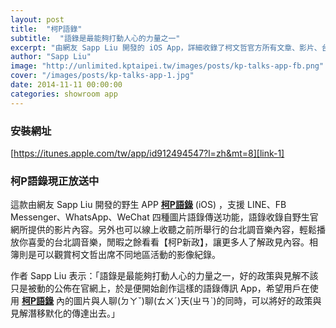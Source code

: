 ```yaml
---
layout: post
title:  "柯P語錄"
subtitle:  "語錄是最能夠打動人心的力量之一"
excerpt: "由網友 Sapp Liu 開發的 iOS App，詳細收錄了柯文哲官方所有文章、影片、台北調音樂、相簿等"
author: "Sapp Liu"
image: "http://unlimited.kptaipei.tw/images/posts/kp-talks-app-fb.png"
cover: "/images/posts/kp-talks-app-1.jpg"
date: 2014-11-11 00:00:00
categories: showroom app
---
```


[link-1]:https://itunes.apple.com/tw/app/id912494547?l=zh&mt=8

### 安裝網址
[https://itunes.apple.com/tw/app/id912494547?l=zh&mt=8][link-1]

### 柯P語錄現正放送中
這款由網友 Sapp Liu 開發的野生 APP <strong>[柯P語錄][link-1]</strong> (iOS) ，支援 LINE、FB Messenger、WhatsApp、WeChat 四種圖片語錄傳送功能，語錄收錄自野生官網所提供的影片內容。另外也可以線上收聽之前所舉行的台北調音樂內容，輕鬆播放你喜愛的台北調音樂，閒暇之餘看看【柯P新政】，讓更多人了解政見內容。相簿則是可以觀賞柯文哲出席不同地區活動的影像紀錄。

作者 Sapp Liu 表示：「語錄是最能夠打動人心的力量之一，好的政策與見解不該只是被動的公佈在官網上，於是便開始創作這樣的語錄傳訊 App，希望用戶在使用 <strong>[柯P語錄][link-1]</strong> 內的圖片與人聊(ㄉㄚˇ)聊(ㄊㄨˊ)天(ㄓㄢˋ)的同時，可以將好的政策與見解潛移默化的傳達出去。」
